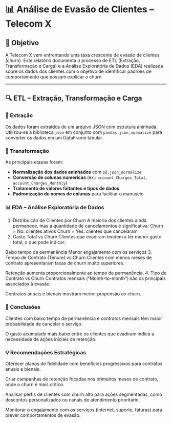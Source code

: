 # 📊 Análise de Evasão de Clientes – Telecom X

## 🎯 Objetivo

A Telecom X vem enfrentando uma taxa crescente de evasão de clientes (churn). Este relatório documenta o processo de ETL (Extração, Transformação e Carga) e a Análise Exploratória de Dados (EDA) realizada sobre os dados dos clientes com o objetivo de identificar padrões de comportamento que possam explicar o churn.

---

## 🔍 ETL – Extração, Transformação e Carga

### 🔹 Extração

Os dados foram extraídos de um arquivo JSON com estrutura aninhada. Utilizou-se a biblioteca `json` em conjunto com `pandas.json_normalize` para converter os dados em um DataFrame tabular.

### 🔹 Transformação

As principais etapas foram:

- **Normalização dos dados aninhados** com `pd.json_normalize`
- **Conversão de colunas numéricas** (ex.: `account_Charges_Total`, `account_Charges_Monthly`)
- **Tratamento de valores faltantes e tipos de dados**
- **Padronização de nomes de colunas** para facilitar o manuseio

### 📊 EDA – Análise Exploratória de Dados
1. Distribuição de Clientes por Churn
A maioria dos clientes ainda permanece, mas a quantidade de cancelamentos é significativa:
Churn = No: clientes ativos
Churn = Yes: clientes que cancelaram
2. Gasto Total vs Churn
Clientes que evadiram tendem a ter menor gasto total, o que pode indicar:

Baixo tempo de permanência
Menor engajamento com os serviços
3. Tempo de Contrato (Tenure) vs Churn
Clientes com menos meses de contrato apresentaram taxas de churn muito superiores.

Retenção aumenta proporcionalmente ao tempo de permanência.
4. Tipo de Contrato vs Churn
Contratos mensais ("Month-to-month") são os principais associados à evasão.

Contratos anuais e bienais mostram menor propensão ao churn.

### 📌 Conclusões
Clientes com baixo tempo de permanência e contratos mensais têm maior probabilidade de cancelar o serviço.

O gasto acumulado mais baixo entre os clientes que evadiram indica a necessidade de ações iniciais de retenção.

### 💡 Recomendações Estratégicas
Oferecer planos de fidelidade com benefícios progressivos para contratos anuais e bienais.

Criar campanhas de retenção focadas nos primeiros meses de contrato, onde o churn é mais crítico.

Analisar perfis de clientes com churn alto para ações segmentadas, como descontos personalizados ou canais de atendimento prioritário.

Monitorar o engajamento com os serviços (internet, suporte, faturas) para prever comportamentos de evasão.

